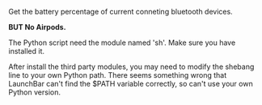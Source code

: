 Get the battery percentage of current conneting bluetooth devices.

**BUT No Airpods.**

The Python script need the module named 'sh'. Make sure you have installed it.

After install the third party modules, you may need to modify the shebang line to your own Python path. There seems something wrong that LaunchBar can't find the $PATH variable correctly, so can't use your own Python version.
